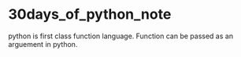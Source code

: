 # 30days_of_python_note

python is first class function language.
Function can be passed as an arguement in python.
